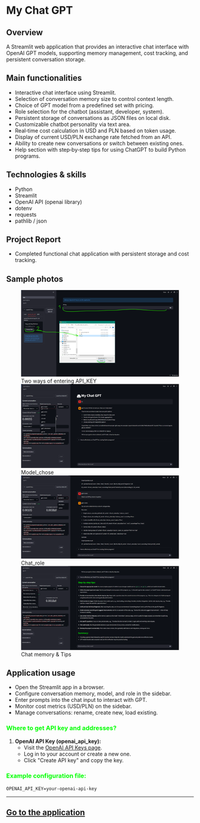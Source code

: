 # My Chat GPT

## Overview
A Streamlit web application that provides an interactive chat interface with OpenAI GPT models, supporting memory management, cost tracking, and persistent conversation storage.

<!-- ## Project architecture
    in Excalidraw -->

## Main functionalities
- Interactive chat interface using Streamlit.  
- Selection of conversation memory size to control context length.  
- Choice of GPT model from a predefined set with pricing.  
- Role selection for the chatbot (assistant, developer, system).  
- Persistent storage of conversations as JSON files on local disk.  
- Customizable chatbot personality via text area.  
- Real‑time cost calculation in USD and PLN based on token usage.  
- Display of current USD/PLN exchange rate fetched from an API.  
- Ability to create new conversations or switch between existing ones.  
- Help section with step‑by‑step tips for using ChatGPT to build Python programs.

## Technologies & skills
- Python  
- Streamlit  
- OpenAI API (openai library)  
- dotenv  
- requests  
- pathlib / json  

## Project Report
- Completed functional chat application with persistent storage and cost tracking.

## Sample photos

<figure>
    <img src="../images/gpt1.png" alt="<figcaption>Two ways of entering API_KEY</figcaption>" width="600">
<figcaption>Two ways of entering API_KEY</figcaption>
    <img src="../images/gpt2.png" alt="<figcaption>Model_chose</figcaption>" width="600">
<figcaption>Model_chose</figcaption>
    <img src="../images/gpt3.png" alt="<figcaption>Chat_role</figcaption>" width="600">
<figcaption>Chat_role</figcaption>
    <img src="../images/gpt4.png" alt="<figcaption>Chat memory & Tips</figcaption>" width="600">
<figcaption>Chat memory & Tips</figcaption>
</figure>

## Application usage
- Open the Streamlit app in a browser.    
- Configure conversation memory, model, and role in the sidebar.  
- Enter prompts into the chat input to interact with GPT.  
- Monitor cost metrics (USD/PLN) on the sidebar.  
- Manage conversations: rename, create new, load existing.

### <span style='color: #00FF00;'>Where to get API key and addresses?</span>

1. **OpenAI API Key (openai_api_key):**  
   - Visit the [OpenAI API Keys page](https://platform.openai.com/account/api-keys).  
   - Log in to your account or create a new one.  
   - Click "Create API key" and copy the key.
### <span style='color: #00FF00;'>Example configuration file:</span>

```plaintext
OPENAI_API_KEY=your-openai-api-key

```

---
<a class="md-button md-button--primary" href="https://chat-gpt-adambiela.streamlit.app/" target="_blank">Go to the application</a>
---